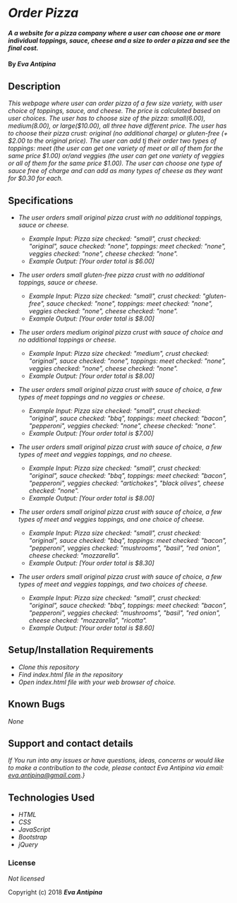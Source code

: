 # _Order Pizza_

#### _A a website for a pizza company where a user can choose one or more individual toppings, sauce, cheese and a size to order a pizza and see the final cost._

#### By _**Eva Antipina**_

## Description

_This webpage where user can order pizza of a few size variety, with user choice of toppings, sauce, and cheese. The price is calculated based on user choices._
_The user has to choose size of the pizza: small($6.00), medium($8.00), or large($10.00), all three have different price. The user has to choose their pizza crust: original (no additional charge) or gluten-free (+ $2.00 to the original price). The user can add tj their order two types of toppings: meet (the user can get one variety of meet or all of them for the same price $1.00) or/and veggies (the user can get one variety of veggies or all of them for the same price $1.00). The user can choose one type of sauce free of charge and can add as many types of cheese as they want for $0.30 for each._


## Specifications

* _The user orders small original pizza crust with no additional toppings, sauce or cheese._
  * _Example Input: Pizza size checked: "small", crust checked: "original", sauce checked: "none", toppings: meet checked: "none", veggies checked: "none", cheese checked: "none"._
  * _Example Output: [Your order total is $6.00]_

* _The user orders small gluten-free pizza crust with no additional toppings, sauce or cheese._
  * _Example Input: Pizza size checked: "small", crust checked: "gluten-free", sauce checked: "none", toppings: meet checked: "none", veggies checked: "none", cheese checked: "none"._
  * _Example Output: [Your order total is $8.00]_

* _The user orders medium original pizza crust with sauce of choice and no additional toppings or cheese._
  * _Example Input: Pizza size checked: "medium", crust checked: "original", sauce checked: "none", toppings: meet checked: "none", veggies checked: "none", cheese checked: "none"._
  * _Example Output: [Your order total is $8.00]_

* _The user orders small original pizza crust with sauce of choice, a few types of meet toppings and no veggies or cheese._
  * _Example Input: Pizza size checked: "small", crust checked: "original", sauce checked: "bbq", toppings: meet checked: "bacon", "pepperoni", veggies checked: "none", cheese checked: "none"._
  * _Example Output: [Your order total is $7.00]_

* _The user orders small original pizza crust with sauce of choice, a few types of meet and veggies toppings, and no cheese._
  * _Example Input: Pizza size checked: "small", crust checked: "original", sauce checked: "bbq", toppings: meet checked: "bacon", "pepperoni", veggies checked: "artichokes", "black olives", cheese checked: "none"._
  * _Example Output: [Your order total is $8.00]_

* _The user orders small original pizza crust with sauce of choice, a few types of meet and veggies toppings, and one choice of cheese._
  * _Example Input: Pizza size checked: "small", crust checked: "original", sauce checked: "bbq", toppings: meet checked: "bacon", "pepperoni", veggies checked: "mushrooms", "basil", "red onion", cheese checked: "mozzarella"._
  * _Example Output: [Your order total is $8.30]_

* _The user orders small original pizza crust with sauce of choice, a few types of meet and veggies toppings, and two choices of cheese._
  * _Example Input: Pizza size checked: "small", crust checked: "original", sauce checked: "bbq", toppings: meet checked: "bacon", "pepperoni", veggies checked: "mushrooms", "basil", "red onion", cheese checked: "mozzarella", "ricotta"._
  * _Example Output: [Your order total is $8.60]_



## Setup/Installation Requirements

* _Clone this repository_
* _Find index.html file in the repository_
* _Open index.html file with your web browser of choice._


## Known Bugs

_None_

## Support and contact details

_If You run into any issues or have questions, ideas, concerns or would like to make a contribution to the code, please contact Eva Antipina via email: eva.antipina@gmail.com.}_

## Technologies Used

* _HTML_
* _CSS_
* _JavaScript_
* _Bootstrap_
* _jQuery_

### License

_Not licensed_

Copyright (c) 2018 **_Eva Antipina_**
